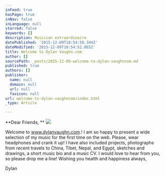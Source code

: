 ```yaml
---
inFeed: true
hasPage: true
inNav: false
inLanguage: null
starred: false
keywords: []
description: Musician extraordinaire
datePublished: '2015-12-09T18:54:58.344Z'
dateModified: '2015-12-09T18:54:52.865Z'
title: Welcome to Dylan Vaughn.com
author: []
sourcePath: _posts/2015-12-09-welcome-to-dylan-vaughncom.md
published: true
authors: []
publisher:
  name: null
  domain: null
  url: null
  favicon: null
url: welcome-to-dylan-vaughncom/index.html
_type: Article

---
```

**Dear Friends, **
![](https://the-grid-user-content.s3-us-west-2.amazonaws.com/090d87ef-cf41-49d8-bf5d-7bc0bd67accd.jpg)

Welcome to www.dylanvaughn.com.!
I am so happy to present a wide selection of my music for the first time on the web. Please, wear headphones and crank it up!
I have also included projects, photographs from recent travels to China, Tibet, Nepal, and Egypt, sketches and drawings, a short music bio and a music CV.
I would love to hear from you, so please drop me a line!
Wishing you health and happiness always,

Dylan